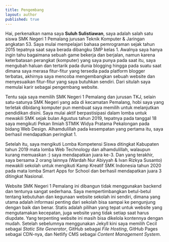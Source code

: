```yaml
---
title: Pengembang
layout: author
published: true
---
```

Hai, perkenalkan nama saya **Suluh Sulistiawan**, saya adalah salah satu siswa SMK Negeri 1 Pemalang jurusan Teknik Komputer & Jaringan angkatan 53. Saya mulai mempelajari bahasa pemrograman sejak tahun 2015 tepatnya saat saya berada dibangku SMP kelas 1. Awalnya saya hanya ingin tahu bagaimana sebuah game bekerja dan berjalan, namun karena keterbatasan perangkat (komputer) yang saya punya pada saat itu, saya mengubah haluan dan tertarik pada dunia blogging hingga pada suatu saat dimana saya merasa fitur-fitur yang tersedia pada platform blogger terbatas, akhirnya saya mencoba mengembangkan sebuah website dan menyesuaikan fitur-fitur yang saya butuhkan sendiri. Dari situlah saya memulai karir sebagai pengembang website.

Tentu saja saya memilih SMK Negeri 1 Pemalang dan jurusan TKJ, selain satu-satunya SMK Negeri yang ada di kecamatan Pemalang, hobi saya yang terletak dibidang komputer pun membuat saya memilih untuk melanjutkan pendidikan disini. Saya mulai aktif berpastisipasi dalam lomba untuk mewakili SMK sejak bulan Agustus tahun 2019, tepatnya pada tanggal 18 saya mengikuti Pekan Ilmiah STMIK Widya Pratama Pekalongan pada bidang Web Design. Alhamdulillah pada kesempatan yang pertama itu, saya berhasil mendapatkan peringkat 1.

Setelah itu, saya mengikuti Lomba Kompetensi Siswa ditingkat Kabupaten tahun 2019 mata lomba Web Technology dan alhamdulillah, walaupun kurang memuaskan :) saya mendapatkan juara ke-3. Dan yang terakhir, saya bersama 2 orang lainnya (Wardah Nur Abiyyah & Ivan Rizkya Susanto) mewakili sekolah untuk mengikuti Kamp Kreatif SMK Indonesia tahun 2020 pada mata lomba Smart Apps for School dan berhasil mendapatkan juara 3 ditingkat Nasional.

Website SMK Negeri 1 Pemalang ini dibangun tidak menggunakan backend dan tentunya sangat sederhana. Saya mempertimbangkan betul-betul tentang kebutuhan dan kegunaan website sekolah ini sendiri, dimana yang utama adalah informasi penting dari sekolah bisa sampai ke pengunjung dengan baik dan benar. Statis adalah pilihan yang tepat untuk website yang mengutamakan kecepatan, juga website yang tidak setiap saat harus diupdate. Yang terpenting website ini masih bisa dikelola kontennya dengan mudah. Setelah sebelumnya menggunakan Jekyll kini saya memilih Cecil sebagai _Static Site Generator_, GitHub sebagai _File Hosting_, GitHub Pages sebagai CDN-nya, dan Netlify CMS sebagai _Content Management System_.